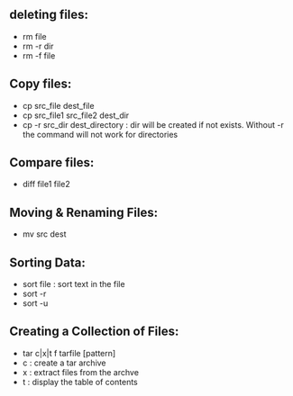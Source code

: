 ## deleting files:
- rm file
- rm -r dir
- rm -f file

## Copy files:
- cp src_file dest_file
- cp src_file1 src_file2 dest_dir 
- cp -r src_dir dest_directory : dir will be created if not exists. Without -r the command will not work for directories

## Compare files:
- diff file1 file2

## Moving & Renaming Files:
- mv src dest

## Sorting Data:
- sort file : sort text in the file
- sort -r
- sort -u

## Creating a Collection of Files:
- tar c|x|t f tarfile [pattern]
- c : create a tar archive
- x : extract files from the archve
- t : display the table of contents


